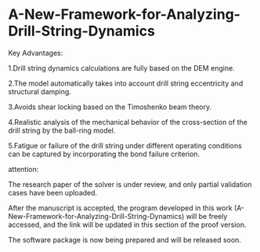 # A-New-Framework-for-Analyzing-Drill-String-Dynamics

Key Advantages:

1.Drill string dynamics calculations are fully based on the DEM engine.

2.The model automatically takes into account drill string eccentricity and structural damping.

3.Avoids shear locking based on the Timoshenko beam theory.

4.Realistic analysis of the mechanical behavior of the cross-section of the drill string by the ball-ring model.

5.Fatigue or failure of the drill string under different operating conditions can be captured by incorporating the bond failure criterion.


attention:

The research paper of the solver is under review, and only partial validation cases have been uploaded.

After the manuscript is accepted, the program developed in this work (A-New-Framework-for-Analyzing-Drill-String-Dynamics) will be freely accessed, and the link will be updated in this section of the proof version.

The software package is now being prepared and will be released soon.
